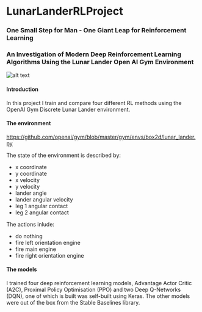 # LunarLanderRLProject
### One Small Step for Man - One Giant Leap for Reinforcement Learning
### An Investigation of Modern Deep Reinforcement Learning Algorithms Using the Lunar Lander Open AI Gym Environment

![alt text](https://wingedsheep.com/content/images/2020/08/lunarlanderpost-2.png)

#### Introduction
In this project I train and compare four different RL methods using the OpenAI Gym Discrete Lunar Lander environment. 

#### The environment 
https://github.com/openai/gym/blob/master/gym/envs/box2d/lunar_lander.py

The state of the environment is described by:
- x coordinate
- y coordinate
- x velocity
- y velocity
- lander angle
- lander angular velocity
- leg 1 angular contact
- leg 2 angular contact

The actions inlude:
- do nothing
- fire left orientation engine
- fire main engine
- fire right orientation engine

#### The models
I trained four deep reinforcement learning models, Advantage Actor Critic (A2C), Proximal Policy Optimisation (PPO) and two Deep Q-Networks (DQN), one of which is built was self-built using Keras. 
The other models were out of the box from the Stable Baselines library. 
